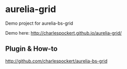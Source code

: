 # aurelia-grid

Demo project for aurelia-bs-grid

Demo here:
http://charlespockert.github.io/aurelia-grid/

## Plugin & How-to

http://github.com/charlespockert/aurelia-bs-grid
